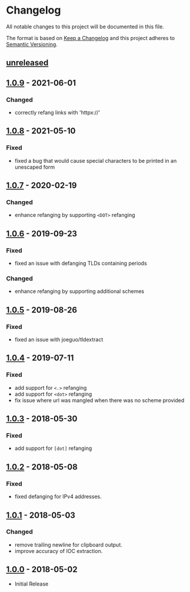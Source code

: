 # Changelog
All notable changes to this project will be documented in this file.

The format is based on [Keep a Changelog](http://keepachangelog.com/en/1.0.0/)
and this project adheres to [Semantic Versioning](http://semver.org/spec/v2.0.0.html).

## [unreleased]

## [1.0.9] - 2021-06-01
### Changed
- correctly refang links with 'httpx://'

## [1.0.8] - 2021-05-10
### Fixed
- fixed a bug that would cause special characters to be printed in an unescaped form

## [1.0.7] - 2020-02-19
### Changed
- enhance refanging by supporting `<DOT>` refanging

## [1.0.6] - 2019-09-23
### Fixed
- fixed an issue with defanging TLDs containing periods

### Changed
- enhance refanging by supporting additional schemes

## [1.0.5] - 2019-08-26
### Fixed
- fixed an issue with joeguo/tldextract

## [1.0.4] - 2019-07-11
### Fixed
- add support for `<.>` refanging
- add support for `<dot>` refanging
- fix issue where url was mangled when there was no scheme provided

## [1.0.3] - 2018-05-30
### Fixed
- add support for `[dot]` refanging

## [1.0.2] - 2018-05-08
### Fixed
- fixed defanging for IPv4 addresses. 

## [1.0.1] - 2018-05-03
### Changed
- remove trailing newline for clipboard output. 
- improve accuracy of IOC extraction. 

## [1.0.0] - 2018-05-02
- Initial Release


[unreleased]: https://github.com/jakewarren/defang/compare/v1.0.9...HEAD
[1.0.9]: https://github.com/jakewarren/defang/compare/v1.0.8...v1.0.9
[1.0.8]: https://github.com/jakewarren/defang/compare/v1.0.7...v1.0.8
[1.0.7]: https://github.com/jakewarren/defang/compare/v1.0.6...v1.0.7
[1.0.6]: https://github.com/jakewarren/defang/compare/v1.0.5...v1.0.6
[1.0.5]: https://github.com/jakewarren/defang/compare/v1.0.4...v1.0.5
[1.0.4]: https://github.com/jakewarren/defang/compare/v1.0.3...v1.0.4
[1.0.3]: https://github.com/jakewarren/defang/compare/v1.0.2...v1.0.3
[1.0.2]: https://github.com/jakewarren/defang/compare/v1.0.1...v1.0.2
[1.0.1]: https://github.com/jakewarren/defang/compare/v1.0.0...v1.0.1
[1.0.0]: https://github.com/jakewarren/defang/releases/tag/v1.0.0
